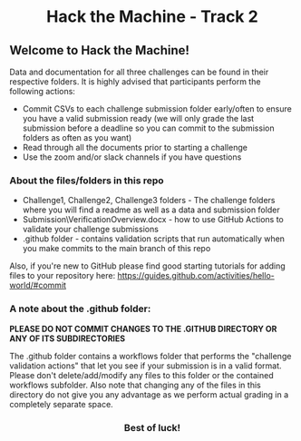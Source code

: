 <center>
  <h1>
    Hack the Machine - Track 2
  </h1>
</center>

<h2> Welcome to Hack the Machine! </h2>

Data and documentation for all three challenges can be found in their respective folders. It is highly advised that participants perform the following actions:

  * Commit CSVs to each challenge submission folder early/often to ensure you have a valid submission ready (we will only grade the last submission before a deadline so you can commit to the submission folders as often as you want)
  * Read through all the documents prior to starting a challenge
  * Use the zoom and/or slack channels if you have questions

<h3> About the files/folders in this repo </h3>

  * Challenge1, Challenge2, Challenge3 folders - The challenge folders where you will find a readme as well as a data and submission folder
  * Submission\VerificationOverview.docx - how to use GitHub Actions to validate your challenge submissions
  * .github folder - contains validation scripts that run automatically when you make commits to the main branch of this repo


Also, if you're new to GitHub please find good starting tutorials for adding files to your repository here: https://guides.github.com/activities/hello-world/#commit

<h3> A note about the .github folder: </h3>

<b> PLEASE DO NOT COMMIT CHANGES TO THE .GITHUB DIRECTORY OR ANY OF ITS SUBDIRECTORIES </b>

The .github folder contains a workflows folder that performs the "challenge validation actions" that let you see if your submission is in a valid format. Please don't delete/add/modify any files to this folder or the contained workflows subfolder. Also note that changing any of the files in this directory do not give you any advantage as we perform actual grading in a completely separate space.

<center>
  <h3>
    <b>
      Best of luck!
    <b>
  </h3>
</center>
